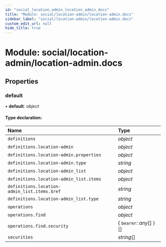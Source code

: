 ```yaml
---
id: "social_location_admin_location_admin_docs"
title: "Module: social/location-admin/location-admin.docs"
sidebar_label: "social/location-admin/location-admin.docs"
custom_edit_url: null
hide_title: true
---
```


# Module: social/location-admin/location-admin.docs

## Properties

### default

• **default**: *object*

#### Type declaration:

Name | Type |
:------ | :------ |
`definitions` | *object* |
`definitions.location-admin` | *object* |
`definitions.location-admin.properties` | *object* |
`definitions.location-admin.type` | *string* |
`definitions.location-admin_list` | *object* |
`definitions.location-admin_list.items` | *object* |
`definitions.location-admin_list.items.$ref` | *string* |
`definitions.location-admin_list.type` | *string* |
`operations` | *object* |
`operations.find` | *object* |
`operations.find.security` | { `bearer`: *any*[]  }[] |
`securities` | *string*[] |
